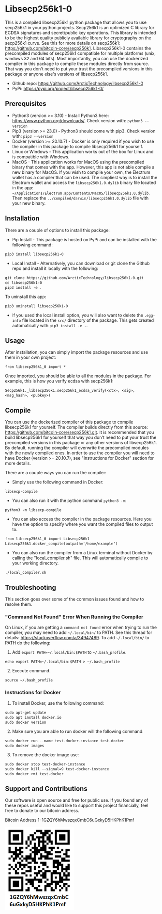 # Libsecp256k1-0

This is a compiled libsecp256k1 python package that allows you to use secp256k1 in your python projects. Secp256k1 is an optimized C library for ECDSA signatures and secret/public key operations. This library is intended to be the highest quality publicly available library for cryptography on the secp256k1 curve. See this for more details on secp256k1: https://github.com/bitcoin-core/secp256k1. Libsecp256k1-0 contains the precompiled modules of secp256k1 compatible for multiple platforms (unix, windows 32 and 64 bits). Most importantly, you can use the dockerized compiler in this package to compile these modules directly from source. That way you don't need to put your trust the precompiled versions in this package or anyone else's versions of libsecp256k1.
* Github repo: https://github.com/ArcticTechnology/libsecp256k1-0
* PyPi: https://pypi.org/project/libsecp256k1-0/

## Prerequisites
* Python3 (version >= 3.10) - Install Python3 here: https://www.python.org/downloads/. Check version with: ```python3 --version```
* Pip3 (version >= 23.0) - Python3 should come with pip3. Check version with: ```pip3 --version```
* Docker (version >= 20.10.7) - Docker is only required if you wish to use the compiler in this package to compile libsecp256k1 for yourself.
* Linux or Windows - This application works out of the box for Linux and is compatible with Windows.
* MacOS - This application works for MacOS using the precompiled binary that comes with the app. However, this app is not able compile a new binary for MacOS. If you wish to compile your own, the Electrum wallet has a compiler that can be used. The simpliest way is to install the Electrum wallet and access the ```libsecp256k1.0.dylib``` binary file located in the app: ```~/Applications/Electrum.app/Contents/MacOS/libsecp256k1.0.dylib```. Then replace the ```../compiled/darwin/libsecp256k1.0.dylib``` file with your new binary.

## Installation
There are a couple of options to install this package:
* Pip Install - This package is hosted on PyPi and can be installed with the following command:
```
pip3 install libsecp256k1-0
```
* Local Install - Alternatively, you can download or git clone the Github repo and install it locally with the following:
```
git clone https://github.com/ArcticTechnology/libsecp256k1-0.git
cd libsecp256k1-0
pip3 install -e .
```
To uninstall this app:
```
pip3 uninstall libsecp256k1-0
```
* If you used the local install option, you will also want to delete the ```.egg-info``` file located in the ```src/``` directory of the package. This gets created automatically with ```pip3 install -e .```.

## Usage
After installation, you can simply import the package resources and use them in your own project:
```
from libsecp256k1_0 import *
```
Once imported, you should be able to all the modules in the package. For example, this is how you verify ecdsa with secp256k1:
```
Secp256k1._libsecp256k1.secp256k1_ecdsa_verify(<ctx>, <sig>, <msg_hash>, <pubkey>)
```

## Compile
You can use the dockerized compiler of this package to compile libsecp256k1 for yourself. The compiler builds directly from this source: https://github.com/bitcoin-core/secp256k1.git. It is recommended that you build libsecp256k1 for yourself that way you don't need to put your trust the precompiled versions in this package or any other versions of libsecp256k1. By default, running the compiler will overwrite the precompiled modules with the newly compiled ones. In order to use the compiler you will need to have Docker (version >= 20.10.7), see "Instructions for Docker" section for more details.

There are a couple ways you can run the compiler:
* Simply use the following command in Docker:
```
libsecp-compile
```
* You can also run it with the python command ```python3 -m```:
```
python3 -m libsecp-compile
```
* You can also access the compiler in the package resources. Here you have the option to specify where you want the compiled files to output to.
```
from libsecp256k1_0 import Libsecp256k1
Libsecp256k1.docker_compile(outpath='/home/example')
```
* You can also run the compiler from a Linux terminal without Docker by calling the "local_compiler.sh" file. This will automatically compile to your working directory.
```
./local_compiler.sh
```

## Troubleshooting
This section goes over some of the common issues found and how to resolve them.

### "Command Not Found" Error When Running the Compiler
On Linux, if you are getting a ```command not found``` error when trying to run the compiler, you may need to add ```~/.local/bin/``` to PATH. See this thread for details: https://stackoverflow.com/a/34947489. To add ```~/.local/bin/``` to PATH do the following:

1. Add ```export PATH=~/.local/bin:$PATH``` to ```~/.bash_profile```.
```
echo export PATH=~/.local/bin:$PATH > ~/.bash_profile
```
2. Execute command.
```
source ~/.bash_profile
```

### Instructions for Docker
1. To install Docker, use the following command:
```
sudo apt-get update
sudo apt install docker.io
sudo docker version
```
2. Make sure you are able to run docker will the following command:
```
sudo docker run --name test-docker-instance test-docker
sudo docker images
```
3. To remove the docker image use:
```
sudo docker stop test-docker-instance
sudo docker kill --signal=9 test-docker-instance
sudo docker rmi test-docker
```

## Support and Contributions
Our software is open source and free for public use. If you found any of these repos useful and would like to support this project financially, feel free to donate to our bitcoin address.

Bitcoin Address 1: 1GZQY6hMwszqxCmbC6uGxkyD5HKPhK1Pmf

![alt text](https://github.com/ArcticTechnology/BitcoinAddresses/blob/main/btcaddr1.png?raw=true)
